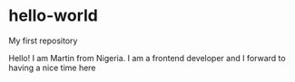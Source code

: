 # hello-world
My first repository

Hello!
I am Martin from Nigeria. I am a frontend developer and I forward to having a nice time here
